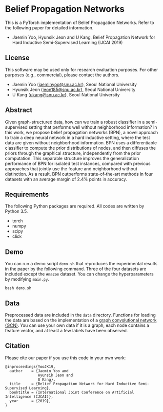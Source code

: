 # Belief Propagation Networks

This is a PyTorch implementation of Belief Propagation Networks.
Refer to the following paper for detailed information.
- Jaemin Yoo, Hyunsik Jeon and U Kang, Belief Propagation Network for Hard 
Inductive Semi-Supervised Learning (IJCAI 2019)

## License

This software may be used only for research evaluation purposes.
For other purposes (e.g., commercial), please contact the authors.

- Jaemin Yoo (jaeminyoo@snu.ac.kr), Seoul National University
- Hyunsik Jeon (jeon185@snu.ac.kr), Seoul National University
- U Kang (ukang@snu.ac.kr), Seoul National University

## Abstract

Given graph-structured data, how can we train a robust classifier in a
semi-supervised setting that performs well without neighborhood information?
In this work, we propose belief propagation networks (BPN), a novel approach to
train a deep neural network in a hard inductive setting, where the test data are
given without neighborhood information.
BPN uses a differentiable classifier to compute the prior distributions of nodes,
and then diffuses the priors through the graphical structure, independently from
the prior computation.
This separable structure improves the generalization performance of BPN for
isolated test instances, compared with previous approaches that jointly use the
feature and neighborhood without distinction.
As a result, BPN outperforms state-of-the-art methods in four datasets with an
average margin of 2.4% points in accuracy.

## Requirements

The following Python packages are required.
All codes are written by Python 3.5.

- torch
- numpy
- scipy
- click

## Demo

You can run a demo script `demo.sh` that reproduces the experimental results in
the paper by the following command.
Three of the four datasets are included except the `Amazon` dataset.
You can change the hyperparameters by modifying `main.py`.
```
bash demo.sh
```

## Data

Preprocessed data are included in the `data` directory.
Functions for loading the data are based on the implementation of a [graph
convolutional network (GCN)](https://github.com/tkipf/gcn).
You can use your own data if it is a graph, each node contains a feature vector,
and at least a few labels have been observed. 

## Citation

Please cite our paper if you use this code in your own work:
```
@inproceedings{YooJK19,
  author    = {Jaemin Yoo and
               Hyunsik Jeon and
               U Kang},
  title     = {Belief Propagation Network for Hard Inductive Semi-Supervised Learning},
  booktitle = {International Joint Conference on Artificial Intelligence (IJCAI)},
  year      = {2019},
}
```
